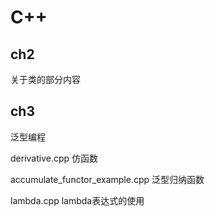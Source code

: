 # C++

## ch2 

关于类的部分内容



## ch3

泛型编程

derivative.cpp 仿函数

accumulate_functor_example.cpp 泛型归纳函数

lambda.cpp lambda表达式的使用
